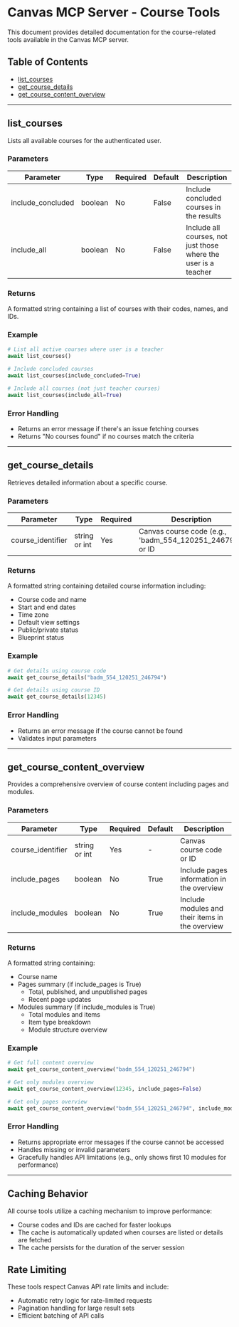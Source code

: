 # Canvas MCP Server - Course Tools

This document provides detailed documentation for the course-related tools available in the Canvas MCP server.

## Table of Contents
- [list_courses](#list_courses)
- [get_course_details](#get_course_details)
- [get_course_content_overview](#get_course_content_overview)

---

## list_courses

Lists all available courses for the authenticated user.

### Parameters
| Parameter | Type | Required | Default | Description |
|-----------|------|----------|---------|-------------|
| include_concluded | boolean | No | False | Include concluded courses in the results |
| include_all | boolean | No | False | Include all courses, not just those where the user is a teacher |

### Returns
A formatted string containing a list of courses with their codes, names, and IDs.

### Example
```python
# List all active courses where user is a teacher
await list_courses()

# Include concluded courses
await list_courses(include_concluded=True)

# Include all courses (not just teacher courses)
await list_courses(include_all=True)
```

### Error Handling
- Returns an error message if there's an issue fetching courses
- Returns "No courses found" if no courses match the criteria

---

## get_course_details

Retrieves detailed information about a specific course.

### Parameters
| Parameter | Type | Required | Description |
|-----------|------|----------|-------------|
| course_identifier | string or int | Yes | Canvas course code (e.g., 'badm_554_120251_246794') or ID |

### Returns
A formatted string containing detailed course information including:
- Course code and name
- Start and end dates
- Time zone
- Default view settings
- Public/private status
- Blueprint status

### Example
```python
# Get details using course code
await get_course_details("badm_554_120251_246794")

# Get details using course ID
await get_course_details(12345)
```

### Error Handling
- Returns an error message if the course cannot be found
- Validates input parameters

---

## get_course_content_overview

Provides a comprehensive overview of course content including pages and modules.

### Parameters
| Parameter | Type | Required | Default | Description |
|-----------|------|----------|---------|-------------|
| course_identifier | string or int | Yes | - | Canvas course code or ID |
| include_pages | boolean | No | True | Include pages information in the overview |
| include_modules | boolean | No | True | Include modules and their items in the overview |

### Returns
A formatted string containing:
- Course name
- Pages summary (if include_pages is True)
  - Total, published, and unpublished pages
  - Recent page updates
- Modules summary (if include_modules is True)
  - Total modules and items
  - Item type breakdown
  - Module structure overview

### Example
```python
# Get full content overview
await get_course_content_overview("badm_554_120251_246794")

# Get only modules overview
await get_course_content_overview(12345, include_pages=False)

# Get only pages overview
await get_course_content_overview("badm_554_120251_246794", include_modules=False)
```

### Error Handling
- Returns appropriate error messages if the course cannot be accessed
- Handles missing or invalid parameters
- Gracefully handles API limitations (e.g., only shows first 10 modules for performance)

---

## Caching Behavior

All course tools utilize a caching mechanism to improve performance:
- Course codes and IDs are cached for faster lookups
- The cache is automatically updated when courses are listed or details are fetched
- The cache persists for the duration of the server session

## Rate Limiting

These tools respect Canvas API rate limits and include:
- Automatic retry logic for rate-limited requests
- Pagination handling for large result sets
- Efficient batching of API calls
